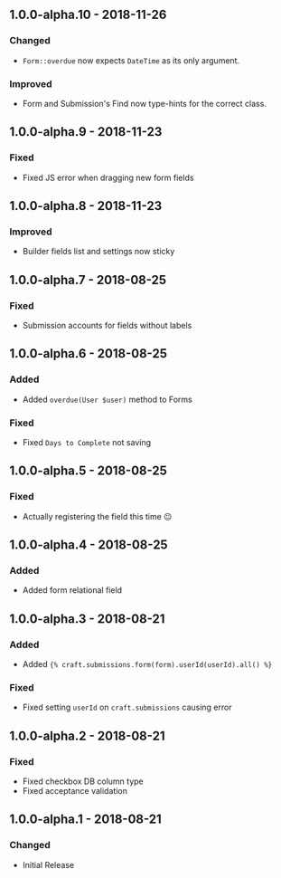 ## 1.0.0-alpha.10 - 2018-11-26
### Changed
- `Form::overdue` now expects `DateTime` as its only argument.

### Improved
- Form and Submission's Find now type-hints for the correct class.

## 1.0.0-alpha.9 - 2018-11-23
### Fixed
- Fixed JS error when dragging new form fields

## 1.0.0-alpha.8 - 2018-11-23
### Improved
- Builder fields list and settings now sticky

## 1.0.0-alpha.7 - 2018-08-25
### Fixed
- Submission accounts for fields without labels

## 1.0.0-alpha.6 - 2018-08-25
### Added
- Added `overdue(User $user)` method to Forms

### Fixed
- Fixed `Days to Complete` not saving

## 1.0.0-alpha.5 - 2018-08-25
### Fixed
- Actually registering the field this time 😐 

## 1.0.0-alpha.4 - 2018-08-25
### Added
- Added form relational field

## 1.0.0-alpha.3 - 2018-08-21
### Added
- Added `{% craft.submissions.form(form).userId(userId).all() %}`

### Fixed
- Fixed setting `userId` on `craft.submissions` causing error

## 1.0.0-alpha.2 - 2018-08-21
### Fixed
- Fixed checkbox DB column type
- Fixed acceptance validation

## 1.0.0-alpha.1 - 2018-08-21
### Changed
- Initial Release